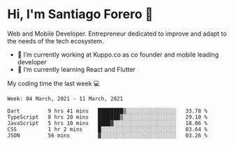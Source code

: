 # Hi, I'm Santiago Forero 👋
Web and Mobile Developer. Entrepreneur dedicated to improve and adapt to the needs of the tech ecosystem.

- 🔭 I’m currently working at Kuppo.co as co founder and mobile leading developer
- 🌱 I’m currently learning React and Flutter

My coding time the last week 💻
<!--START_SECTION:waka-->
```text
Week: 04 March, 2021 - 11 March, 2021

Dart         9 hrs 41 mins   ████████▒░░░░░░░░░░░░░░░░   33.78 % 
TypeScript   8 hrs 20 mins   ███████▒░░░░░░░░░░░░░░░░░   29.10 % 
JavaScript   5 hrs 10 mins   ████▓░░░░░░░░░░░░░░░░░░░░   18.06 % 
CSS          1 hr 2 mins     █░░░░░░░░░░░░░░░░░░░░░░░░   03.64 % 
JSON         56 mins         ▓░░░░░░░░░░░░░░░░░░░░░░░░   03.26 % 
```
<!--END_SECTION:waka-->
